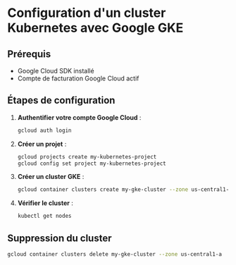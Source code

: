 # Configuration d'un cluster Kubernetes avec Google GKE

## Prérequis
- Google Cloud SDK installé
- Compte de facturation Google Cloud actif

## Étapes de configuration
1. **Authentifier votre compte Google Cloud** :
   ```bash
   gcloud auth login
   ```

2. **Créer un projet** :
   ```bash
   gcloud projects create my-kubernetes-project
   gcloud config set project my-kubernetes-project
   ```

3. **Créer un cluster GKE** :
   ```bash
   gcloud container clusters create my-gke-cluster --zone us-central1-a
   ```

4. **Vérifier le cluster** :
   ```bash
   kubectl get nodes
   ```

## Suppression du cluster
   ```bash
   gcloud container clusters delete my-gke-cluster --zone us-central1-a
   ```
